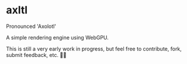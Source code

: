 # axltl

Pronounced 'Axolotl'

A simple rendering engine using WebGPU.

This is still a very early work in progress, but feel free to contribute, fork, submit feedback, etc. 🤘🏼